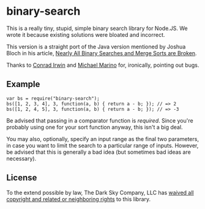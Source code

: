 binary-search
=============

This is a really tiny, stupid, simple binary search library for Node.JS. We
wrote it because existing solutions were bloated and incorrect.

This version is a straight port of the Java version mentioned by Joshua Bloch
in his article, [Nearly All Binary Searches and Merge Sorts are Broken](http://googleresearch.blogspot.com/2006/06/extra-extra-read-all-about-it-nearly.html).

Thanks to [Conrad Irwin](https://github.com/ConradIrwin) and [Michael
Marino](https://github.com/mgmarino) for, ironically, pointing out bugs.

Example
-------

    var bs = require("binary-search");
    bs([1, 2, 3, 4], 3, function(a, b) { return a - b; }); // => 2
    bs([1, 2, 4, 5], 3, function(a, b) { return a - b; }); // => -3

Be advised that passing in a comparator function is *required*. Since you're
probably using one for your sort function anyway, this isn't a big deal.

You may also, optionally, specify an input range as the final two parameters,
in case you want to limit the search to a particular range of inputs. However,
be advised that this is generally a bad idea (but sometimes bad ideas are
necessary).

License
-------

To the extend possible by law, The Dark Sky Company, LLC has [waived all
copyright and related or neighboring rights][cc0] to this library.

[cc0]: http://creativecommons.org/publicdomain/zero/1.0/
